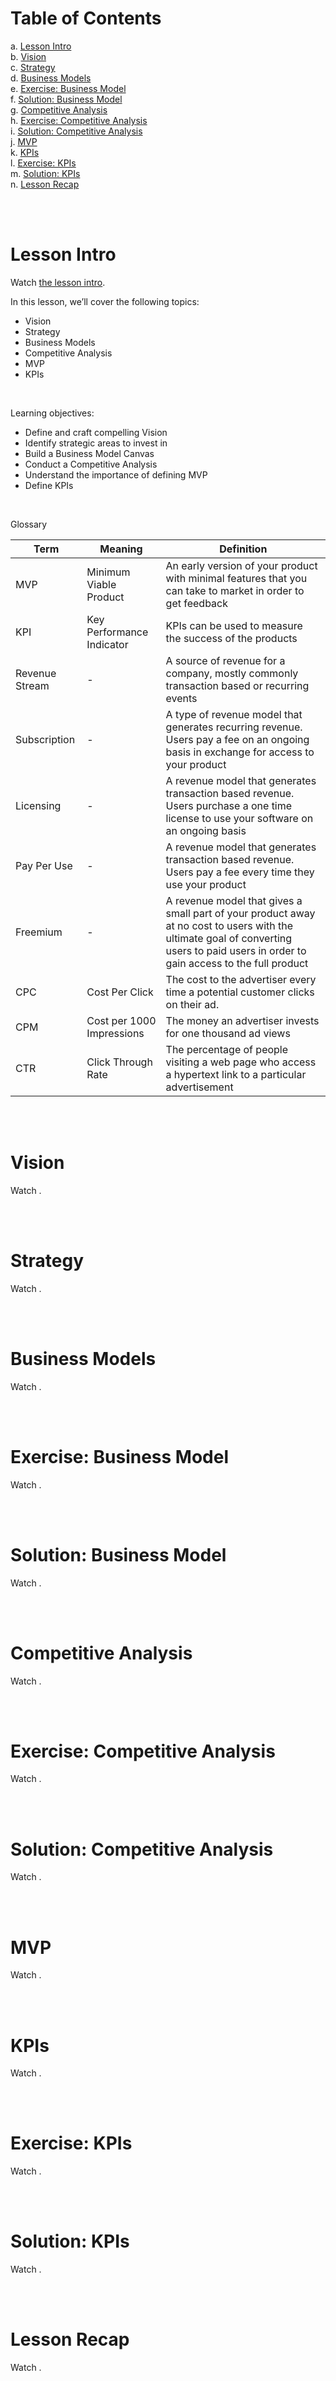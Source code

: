 # Table of Contents

a. [Lesson Intro](#Lesson-Intro)  <br>
b. [Vision](#Vision)  <br>
c. [Strategy](#Strategy)  <br>
d. [Business Models](#Business-Models)  <br>
e. [Exercise: Business Model](#Exercise:-Business-Model)  <br>
f. [Solution: Business Model](#Solution:-Business-Model)  <br>
g. [Competitive Analysis](#Competitive-Analysis)  <br>
h. [Exercise: Competitive Analysis](#Exercise:-Competitive-Analysis)  <br>
i. [Solution: Competitive Analysis](#Solution:-Competitive-Analysis)  <br>
j. [MVP](#MVP)  <br>
k. [KPIs](#KPIs)  <br>
l. [Exercise: KPIs](#Exercise:-KPIs)  <br>
m. [Solution: KPIs](#Solution:-KPIs)  <br>
n. [Lesson Recap](#Lesson-Recap)

<br>
<br>

# Lesson Intro

Watch [the lesson intro](https://youtu.be/C7M0U0gOHpI).

In this lesson, we’ll cover the following topics:

- Vision
- Strategy
- Business Models
- Competitive Analysis
- MVP
- KPIs

<br>

Learning objectives:

- Define and craft compelling Vision
- Identify strategic areas to invest in
- Build a Business Model Canvas
- Conduct a Competitive Analysis
- Understand the importance of defining MVP
- Define KPIs

<br>

Glossary

| Term | Meaning | Definition |
| ---- | ------- | ---------- |
| MVP | Minimum Viable Product | An early version of your product with minimal features that you can take to market in order to get feedback |
| KPI | Key Performance Indicator | KPIs can be used to measure the success of the products |
| Revenue Stream | - | A source of revenue for a company, mostly commonly transaction based or recurring events |
| Subscription | - | A type of revenue model that generates recurring revenue. Users pay a fee on an ongoing basis in exchange for access to your product |
| Licensing | - | A revenue model that generates transaction based revenue. Users purchase a one time license to use your software on an ongoing basis |
| Pay Per Use | - | A revenue model that generates transaction based revenue. Users pay a fee every time they use your product |
| Freemium | - | A revenue model that gives a small part of your product away at no cost to users with the ultimate goal of converting users to paid users in order to gain access to the full product |
| CPC | Cost Per Click | The cost to the advertiser every time a potential customer clicks on their ad.|
| CPM | Cost per 1000 Impressions | The money an advertiser invests for one thousand ad views |
| CTR | Click Through Rate | The percentage of people visiting a web page who access a hypertext link to a particular advertisement |


<br>
<br>

# Vision

Watch []().

<br>
<br>

# Strategy

Watch []().

<br>
<br>

# Business Models

Watch []().

<br>
<br>

# Exercise: Business Model

Watch []().

<br>
<br>

# Solution: Business Model

Watch []().

<br>
<br>

# Competitive Analysis

Watch []().

<br>
<br>

# Exercise: Competitive Analysis

Watch []().

<br>
<br>

# Solution: Competitive Analysis

Watch []().

<br>
<br>

# MVP

Watch []().

<br>
<br>

# KPIs

Watch []().

<br>
<br>

# Exercise: KPIs

Watch []().

<br>
<br>

# Solution: KPIs

Watch []().

<br>
<br>

# Lesson Recap

Watch []().

<br>
<br>